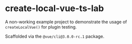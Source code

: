 create-local-vue-ts-lab
=======================
A non-working example project to demonstrate the usage of `createLocalVue()` for
plugin testing.

Scaffolded via the `@vue/cli@3.0.0-rc.1` package.
